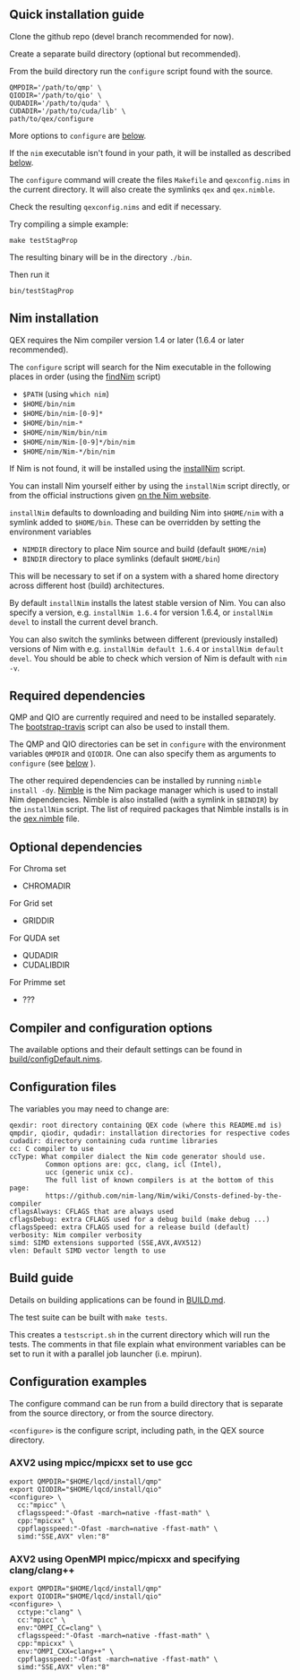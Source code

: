 ## Quick installation guide

Clone the github repo (devel branch recommended for now).

Create a separate build directory (optional but recommended).

From the build directory run the `configure` script found with the source.

```
QMPDIR='/path/to/qmp' \
QIODIR='/path/to/qio' \
QUDADIR='/path/to/quda' \
CUDADIR='/path/to/cuda/lib' \
path/to/qex/configure
```

More options to `configure` are
[below](INSTALL.md#compiler-and-configuration-options).

If the `nim` executable isn't found in your path, it will be installed
as described [below](INSTALL.md#nim-installation).

The `configure` command will create the files `Makefile` and `qexconfig.nims`
in the current directory.
It will also create the symlinks `qex` and `qex.nimble`.

Check the resulting `qexconfig.nims` and edit if necessary.

Try compiling a simple example:
```
make testStagProp
```
The resulting binary will be in the directory `./bin`.

Then run it
```
bin/testStagProp
```


## Nim installation

QEX requires the Nim compiler version 1.4 or later
(1.6.4 or later recommended).

The `configure` script will search for the Nim executable in the following
places in order (using the [findNim](build/findNim) script)
- `$PATH` (using `which nim`)
- `$HOME/bin/nim`
- `$HOME/bin/nim-[0-9]*`
- `$HOME/bin/nim-*`
- `$HOME/nim/Nim/bin/nim`
- `$HOME/nim/Nim-[0-9]*/bin/nim`
- `$HOME/nim/Nim-*/bin/nim`

If Nim is not found, it will be installed using the
[installNim](build/installNim) script.

You can install Nim yourself either by using the `installNim` script directly,
or from the official instructions given
[on the Nim website](http://nim-lang.org/download.html).

`installNim` defaults to downloading and building Nim into `$HOME/nim`
with a symlink added to `$HOME/bin`.
These can be overridden by setting the environment variables
- `NIMDIR` directory to place Nim source and build (default `$HOME/nim`)
- `BINDIR` directory to place symlinks (default `$HOME/bin`)

This will be necessary to set if on a system with a shared home directory
across different host (build) architectures.

By default `installNim` installs the latest stable version of Nim.
You can also specify a version, e.g. `installNim 1.6.4` for version 1.6.4, or
`installNim devel` to install the current devel branch.

You can also switch the symlinks between different (previously installed)
versions of Nim with e.g. `installNim default 1.6.4` or `installNim default devel`.
You should be able to check which version of Nim is default with `nim -v`.


## Required dependencies

QMP and QIO are currently required and need to be installed separately.
The [bootstrap-travis](bootstrap-travis) script can also be used to install them.

The QMP and QIO directories can be set in `configure` with the environment variables
`QMPDIR` and `QIODIR`.
One can also specify them as arguments to `configure`
(see [below](INSTALL.md#compiler-and-configuration-options) ).

The other required dependencies can be installed by running
`nimble install -dy`.
[Nimble](https://github.com/nim-lang/nimble) is the Nim package manager
which is used to install Nim dependencies.
Nimble is also installed (with a symlink in `$BINDIR`) by the `installNim` script.
The list of required packages that Nimble installs
is in the [qex.nimble](qex.nimble#L26) file.

## Optional dependencies

For Chroma set
- CHROMADIR

For Grid set
- GRIDDIR

For QUDA set
- QUDADIR
- CUDALIBDIR

For Primme set
- ???

## Compiler and configuration options

The available options and their default settings can be found in
[build/configDefault.nims](build/configDefault.nims).


## Configuration files

The variables you may need to change are:

```
qexdir: root directory containing QEX code (where this README.md is)
qmpdir, qiodir, qudadir: installation directories for respective codes
cudadir: directory containing cuda runtime libraries
cc: C compiler to use
ccType: What compiler dialect the Nim code generator should use.
         Common options are: gcc, clang, icl (Intel),
         ucc (generic unix cc).
         The full list of known compilers is at the bottom of this page:
         https://github.com/nim-lang/Nim/wiki/Consts-defined-by-the-compiler
cflagsAlways: CFLAGS that are always used
cflagsDebug: extra CFLAGS used for a debug build (make debug ...)
cflagsSpeed: extra CFLAGS used for a release build (default)
verbosity: Nim compiler verbosity
simd: SIMD extensions supported (SSE,AVX,AVX512)
vlen: Default SIMD vector length to use
```

## Build guide

Details on building applications can be found in [BUILD.md](BUILD.md).

The test suite can be built with `make tests`.

This creates a `testscript.sh` in the current directory which will
run the tests.
The comments in that file explain what environment variables can be set
to run it with a parallel job launcher (i.e. mpirun).


## Configuration examples

The configure command can be run from a build directory that is separate
from the source directory, or from the source directory.

``<configure>`` is the configure script, including path, in the QEX source directory.

### AXV2 using mpicc/mpicxx set to use gcc

```
export QMPDIR="$HOME/lqcd/install/qmp"
export QIODIR="$HOME/lqcd/install/qio"
<configure> \
  cc:"mpicc" \
  cflagsspeed:"-Ofast -march=native -ffast-math" \
  cpp:"mpicxx" \
  cppflagsspeed:"-Ofast -march=native -ffast-math" \
  simd:"SSE,AVX" vlen:"8"
```

### AXV2 using OpenMPI mpicc/mpicxx and specifying clang/clang++

```
export QMPDIR="$HOME/lqcd/install/qmp"
export QIODIR="$HOME/lqcd/install/qio"
<configure> \
  cctype:"clang" \
  cc:"mpicc" \
  env:"OMPI_CC=clang" \
  cflagsspeed:"-Ofast -march=native -ffast-math" \
  cpp:"mpicxx" \
  env:"OMPI_CXX=clang++" \
  cppflagsspeed:"-Ofast -march=native -ffast-math" \
  simd:"SSE,AVX" vlen:"8"
```
